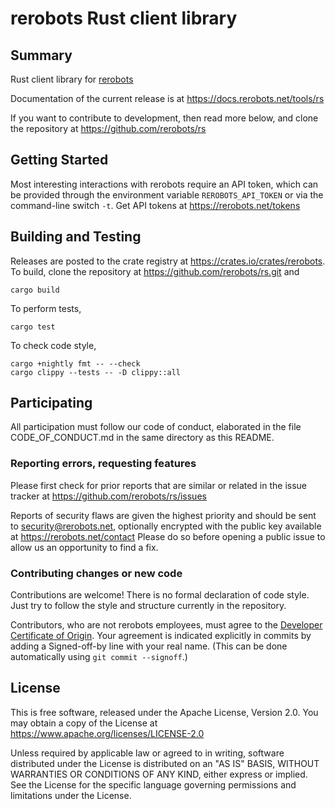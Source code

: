 rerobots Rust client library
============================

Summary
-------

Rust client library for [rerobots](https://rerobots.net/)

Documentation of the current release is at https://docs.rerobots.net/tools/rs

If you want to contribute to development, then read more below, and clone the
repository at https://github.com/rerobots/rs


Getting Started
---------------

Most interesting interactions with rerobots require an API token, which can be
provided through the environment variable `REROBOTS_API_TOKEN` or via the
command-line switch `-t`. Get API tokens at https://rerobots.net/tokens


Building and Testing
--------------------

Releases are posted to the crate registry at <https://crates.io/crates/rerobots>.
To build, clone the repository at https://github.com/rerobots/rs.git and

    cargo build

To perform tests,

    cargo test

To check code style,

    cargo +nightly fmt -- --check
    cargo clippy --tests -- -D clippy::all


Participating
-------------

All participation must follow our code of conduct, elaborated in the file
CODE_OF_CONDUCT.md in the same directory as this README.

### Reporting errors, requesting features

Please first check for prior reports that are similar or related in the issue
tracker at https://github.com/rerobots/rs/issues

Reports of security flaws are given the highest priority and should be sent to
<security@rerobots.net>, optionally encrypted with the public key available at
https://rerobots.net/contact Please do so before opening a public issue to allow
us an opportunity to find a fix.

### Contributing changes or new code

Contributions are welcome! There is no formal declaration of code style. Just
try to follow the style and structure currently in the repository.

Contributors, who are not rerobots employees, must agree to the [Developer
Certificate of Origin](https://developercertificate.org/). Your agreement is
indicated explicitly in commits by adding a Signed-off-by line with your real
name. (This can be done automatically using `git commit --signoff`.)


License
-------

This is free software, released under the Apache License, Version 2.0.
You may obtain a copy of the License at https://www.apache.org/licenses/LICENSE-2.0

Unless required by applicable law or agreed to in writing, software
distributed under the License is distributed on an "AS IS" BASIS,
WITHOUT WARRANTIES OR CONDITIONS OF ANY KIND, either express or implied.
See the License for the specific language governing permissions and
limitations under the License.
